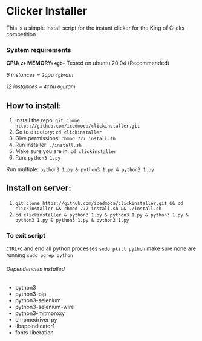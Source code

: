 # Clicker Installer

This is a simple install script for the instant clicker for the King of Clicks competition.

### System requirements
__CPU: `2+` MEMORY: `4gb+`__ 
Tested on ubuntu 20.04 (Recommended)

_6 instances = `2`cpu `4gb`ram_

_12 instances = `4`cpu `6gb`ram_



## How to install:

1. Install the repo: `git clone https://github.com/icedmoca/clickinstaller.git`
2. Go to directory: `cd clickinstaller`
3. Give permissions: `chmod 777 install.sh`
4. Run installer: `./install.sh`
5. Make sure you are in: `cd clickinstaller`
6. Run: `python3 1.py`

Run multiple: `python3 1.py & python3 1.py & python3 1.py`

## Install on server:
1. `git clone https://github.com/icedmoca/clickinstaller.git && cd clickinstaller && chmod 777 install.sh && ./install.sh`
2. `cd clickinstaller & python3 1.py & python3 1.py & python3 1.py & python3 1.py & python3 1.py & python3 1.py`

### To exit script
`CTRL+C` and end all python processes `sudo pkill python` make sure none are running `sudo pgrep python`

###### Dependencies installed
 * python3
 * python3-pip
 * python3-selenium
 * python3-selenium-wire
 * python3-mitmproxy
 * chromedriver-py
 * libappindicator1 
 * fonts-liberation